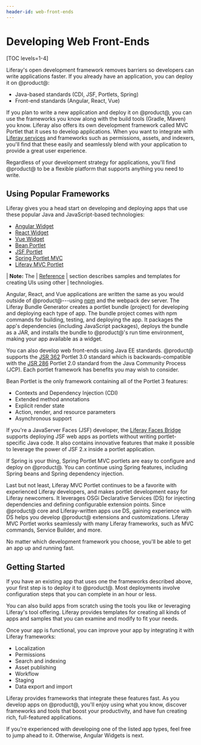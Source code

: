 ```yaml
---
header-id: web-front-ends
---
```


# Developing Web Front-Ends

[TOC levels=1-4]

Liferay's open development framework removes barriers so developers can write
applications faster. If you already have an application, you can deploy it on
@product@: 

- Java-based standards (CDI, JSF, Portlets, Spring)
- Front-end standards (Angular, React, Vue)

If you plan to write a new application and deploy it on @product@, you can use
the frameworks you know along with the build tools (Gradle, Maven) you know.
Liferay also offers its own development framework called MVC Portlet that it
uses to develop applications. When you want to integrate with 
[Liferay services](/docs/7-2/appdev/-/knowledge_base/a/services-development)
and frameworks such as permissions, assets, and indexers, you'll find that these
easily and seamlessly blend with your application to provide a great user
experience.

Regardless of your development strategy for applications, you'll find @product@
to be a flexible platform that supports anything you need to write. 

## Using Popular Frameworks

Liferay gives you a head start on developing and deploying apps that use these
popular Java and JavaScript-based technologies:

-   [Angular Widget](/docs/7-2/frameworks/-/knowledge_base/appdev/angular-widget)
-   [React Widget](/docs/7-2/frameworks/-/knowledge_base/appdev/react-widget) 
-   [Vue Widget](/docs/7-2/frameworks/-/knowledge_base/appdev/vue-widget)
-   [Bean Portlet](/docs/7-2/frameworks/-/knowledge_base/appdev/bean-portlet) 
-   [JSF Portlet](/docs/7-2/frameworks/-/knowledge_base/appdev/jsf-portlet)
-   [Spring Portlet MVC](/docs/7-2/frameworks/-/knowledge_base/appdev/spring-portlet-mvc)
-   [Liferay MVC Portlet](/docs/7-2/frameworks/-/knowledge_base/appdev/liferay-mvc-portlet)

| **Note:** The
| [Reference](/docs/7-2/reference)
| section describes samples and templates for creating UIs using other 
| technologies. 

Angular, React, and Vue applications are written the same as you would outside of
@product@---using
[npm](https://www.npmjs.com/)
and the webpack dev server. The Liferay Bundle Generator creates a portlet
bundle (project) for developing and deploying each type of app. The bundle
project comes with npm commands for building, testing, and deploying the app. It
packages the app's dependencies (including JavaScript packages), deploys the
bundle as a JAR, and installs the bundle to @product@'s run time environment,
making your app available as a widget. 

You can also develop web front-ends using Java EE standards.
@product@ supports the
[JSR 362](https://jcp.org/en/jsr/detail?id=362)
Portlet 3.0 standard which is backwards-compatible with the
[JSR 286](http://jcp.org/en/jsr/detail?id=286)
Portlet 2.0 standard from the Java Community Process (JCP). Each portlet
framework has benefits you may wish to consider. 

Bean Portlet is the only framework containing all of the Portlet 3 features:

-   Contexts and Dependency Injection (CDI)
-   Extended method annotations
-   Explicit render state
-   Action, render, and resource parameters
-   Asynchronous support 

If you're a JavaServer Faces (JSF) developer, the
[Liferay Faces Bridge](/docs/7-1/reference/-/knowledge_base/reference/understanding-liferay-faces-bridge)
supports deploying JSF web apps as portlets without writing portlet-specific
Java code. It also contains innovative features that make it possible to
leverage the power of JSF 2.x inside a portlet application. 

If Spring is your thing, Spring Portlet MVC portlets are easy to configure and
deploy on @product@. You can continue using Spring features, including Spring
beans and Spring dependency injection. 

Last but not least, Liferay MVC Portlet continues to be a favorite with
experienced Liferay developers, and makes portlet development easy for Liferay
newcomers. It leverages OSGi Declarative Services (DS) for injecting
dependencies and defining configurable extension points. Since @product@ core
and Liferay-written apps use DS, gaining experience with DS helps you
develop @product@ extensions and customizations. Liferay MVC Portlet works
seamlessly with many Liferay frameworks, such as MVC commands, Service Builder,
and more. 

No matter which development framework you choose, you'll be able to get an app
up and running fast. 

## Getting Started

If you have an existing app that uses one the frameworks described above, your
first step is to deploy it to @product@. Most deployments involve configuration
steps that you can complete in an hour or less. 

You can also build apps from scratch using the tools you like or leveraging
Liferay's tool offering. Liferay provides templates for creating all kinds of
apps and samples that you can examine and modify to fit your needs. 

Once your app is functional, you can improve your app by integrating it with
Liferay frameworks: 

-   Localization
-   Permissions
-   Search and indexing
-   Asset publishing
-   Workflow
-   Staging
-   Data export and import

Liferay provides frameworks that integrate these features fast. As you develop
apps on @product@, you'll enjoy using what you know, discover frameworks and
tools that boost your productivity, and have fun creating rich, full-featured
applications. 

If you're experienced with developing one of the listed app types, feel free to
jump ahead to it. Otherwise, Angular Widgets is next. 
